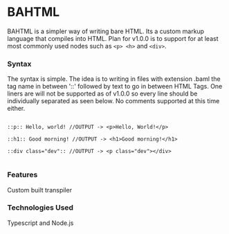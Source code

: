 # BAHTML

BAHTML is a simpler way of writing bare HTML. Its a custom markup language that compiles into HTML. Plan for v1.0.0 is to support for at least most commonly used nodes such as ``` <p> <h> ``` and ``` <div> ```.

### Syntax

The syntax is simple. The idea is to writing in files with extension .baml the tag name in between '::' followed by text to go in between HTML Tags. One liners are will not be supported as of v1.0.0 so every line should be individually separated as seen below. No comments supported at this time either.

```

::p:: Hello, world! //OUTPUT -> <p>Hello, World!</p>

::h1:: Good morning! //OUTPUT -> <h1>Good morning!</h1>

::div class="dev":: //OUTPUT -> <p class="dev"></div>


```

### Features

Custom built transpiler

### Technologies Used

Typescript and Node.js
